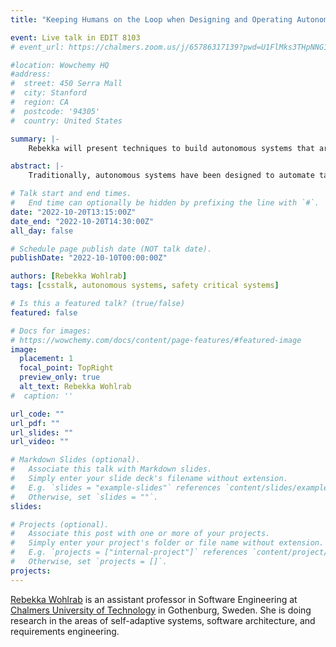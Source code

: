 ```yaml
---
title: "Keeping Humans on the Loop when Designing and Operating Autonomous Systems"

event: Live talk in EDIT 8103
# event_url: https://chalmers.zoom.us/j/65786317139?pwd=U1FlMks3THpNNG1WaFRJNkJxQXdBQT09

#location: Wowchemy HQ
#address:
#  street: 450 Serra Mall
#  city: Stanford
#  region: CA
#  postcode: '94305'
#  country: United States

summary: |-
    Rebekka will present techniques to build autonomous systems that are aware of humans and their changing preferences. Traditionally, autonomous systems have been designed to automate tasks for a set of predefined objectives (e.g., to reduce energy consumption and minimize cost). These objectives often need to be traded off against each other and might have to be changed over time. In this talk, Rebekka will explain how humans can be kept “on the loop” when working with autonomous systems and their quality trade-offs.

abstract: |-
    Traditionally, autonomous systems have been designed to automate tasks for a set of predefined objectives (e.g., to reduce energy consumption and minimize cost). These objectives often need to be prioritized and traded off against each other. What a "good" trade-off looks like depends on the systems' context and the changing preferences of their human stakeholders. It is unrealistic and undesirable to assume that autonomous systems can set quality priorities without interacting with humans. In this talk, I present research on how humans can be kept “on the loop” when working with autonomous systems and their quality trade-offs. We also discuss how trade-off explanation and decision-making techniques can be used for security and privacy.

# Talk start and end times.
#   End time can optionally be hidden by prefixing the line with `#`.
date: "2022-10-20T13:15:00Z"
date_end: "2022-10-20T14:30:00Z"
all_day: false

# Schedule page publish date (NOT talk date).
publishDate: "2022-10-10T00:00:00Z"

authors: [Rebekka Wohlrab]
tags: [csstalk, autonomous systems, safety critical systems]

# Is this a featured talk? (true/false)
featured: false

# Docs for images:
# https://wowchemy.com/docs/content/page-features/#featured-image
image:
  placement: 1
  focal_point: TopRight
  preview_only: true
  alt_text: Rebekka Wohlrab
#  caption: ''

url_code: ""
url_pdf: ""
url_slides: ""
url_video: ""

# Markdown Slides (optional).
#   Associate this talk with Markdown slides.
#   Simply enter your slide deck's filename without extension.
#   E.g. `slides = "example-slides"` references `content/slides/example-slides.md`.
#   Otherwise, set `slides = ""`.
slides:

# Projects (optional).
#   Associate this post with one or more of your projects.
#   Simply enter your project's folder or file name without extension.
#   E.g. `projects = ["internal-project"]` references `content/project/deep-learning/index.md`.
#   Otherwise, set `projects = []`.
projects:
---
```


[Rebekka Wohlrab](https://rebekkaa.github.io/) is an assistant professor in Software Engineering at [Chalmers University of Technology](https://www.chalmers.se/) in Gothenburg, Sweden.
She is doing research in the areas of self-adaptive systems, software architecture, and requirements engineering.
